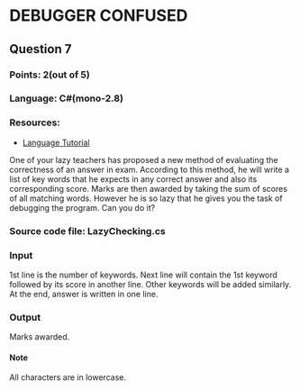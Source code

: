 # DEBUGGER CONFUSED
## Question 7

### Points: 2(out of 5)
### Language: C#(mono-2.8)
### Resources:

- [Language Tutorial](http://www.csharp-station.com/Tutorials/Lesson01.aspx)  

One of your lazy teachers has proposed a new method of evaluating the correctness of an answer in exam. According to this method, he will write a list of key words that he expects in any correct answer and also its corresponding score. Marks are then awarded by taking the sum of scores of all matching words. However he is so lazy that he gives you the task of debugging the program. Can you do it?

### Source code file: LazyChecking.cs

### Input
1st line is the number of keywords. Next line will contain the 1st keyword followed by its score in another line. Other keywords will be added similarly. At the end, answer is written in one line.

### Output
Marks awarded.

#### Note
All characters are in lowercase.